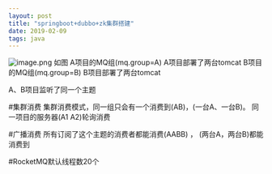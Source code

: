 ```yaml
---
layout: post
title: "springboot+dubbo+zk集群搭建"
date: 2019-02-09
tags: java
---
```


![image.png](https://upload-images.jianshu.io/upload_images/14890912-201ce0da825bf188.png?imageMogr2/auto-orient/strip%7CimageView2/2/w/1240)
如图
A项目的MQ组(mq.group=A)   A项目部署了两台tomcat
B项目的MQ组(mq.group=B)   B项目部署了两台tomcat

A、B项目监听了同一个主题

#集群消费
集群消费模式，同一组只会有一个消费到(AB)，(一台A、一台B)。     同一项目的服务器(A1 A2)轮询消费

#广播消费
所有订阅了这个主题的消费者都能消费(AABB) ， (两台A，两台B)都能消费到

#RocketMQ默认线程数20个